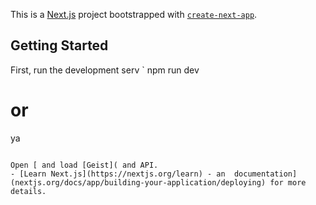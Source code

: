 This is a [Next.js](https://nextjs.org) project bootstrapped with [`create-next-app`](https://nextjs.org/docs/app/api-reference/cli/create-next-app).

## Getting Started

First, run the development serv
`
npm run dev
# or
ya
```

Open [ and load [Geist]( and API.
- [Learn Next.js](https://nextjs.org/learn) - an  documentation](nextjs.org/docs/app/building-your-application/deploying) for more details.
